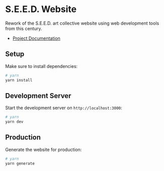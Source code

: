 # S.E.E.D. Website

Rework of the S.E.E.D. art collective website using web development tools from this century.

- [Project Documentation](Docs.org)

## Setup

Make sure to install dependencies:

```bash
# yarn
yarn install
```

## Development Server

Start the development server on `http://localhost:3000`:

```bash
# yarn
yarn dev
```

## Production

Generate the website for production:

```bash
# yarn
yarn generate
```
